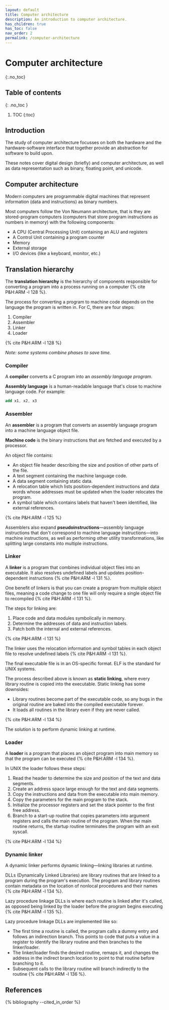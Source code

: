 ```yaml
---
layout: default
title: Computer architecture
description: An introduction to computer architecture.
has_children: true
has_toc: false
nav_order: 2
permalink: /computer-architecture
---
```


<!-- prettier-ignore-start -->

# Computer architecture
{:.no_toc}

## Table of contents
{: .no_toc }

1. TOC
{:toc}

<!-- prettier-ignore-end -->

## Introduction

The study of computer architecture focusses on both the hardware and the hardware-software interface that together provide an abstraction for software to build upon.

These notes cover digital design (briefly) and computer architecture, as well as data representation such as binary, floating point, and unicode.

## Computer architecture

Modern computers are programmable digital machines that represent information (data and instructions) as binary numbers.

Most computers follow the Von Neumann architecture, that is they are stored-program computers (computers that store program instructions as numbers in memory) with the following components:

- A CPU (Central Processing Unit) containing an ALU and registers
- A Control Unit containing a program counter
- Memory
- External storage
- I/O devices (like a keyboard, monitor, etc.)

## Translation hierarchy

The **translation hierarchy** is the hierarchy of components responsible for converting a program into a process running on a computer {% cite P&H:ARM -l 128 %}.

The process for converting a program to machine code depends on the language the program is written in. For C, there are four steps:

1. Compiler
2. Assembler
3. Linker
4. Loader

{% cite P&H:ARM -l 128 %}

_Note: some systems combine phases to save time._

### Compiler

A **compiler** converts a C program into an _assembly language program_.

**Assembly language** is a human-readable language that's close to machine language code. For example:

```nasm
add x1, x2, x3
```

### Assembler

An **assembler** is a program that converts an assembly language program into a machine language object file.

**Machine code** is the binary instructions that are fetched and executed by a processor.

An object file contains:

- An object file header describing the size and position of other parts of the file.
- A text segment containing the machine language code.
- A data segment containing static data.
- A relocation table which lists position-dependent instructions and data words whose addresses must be updated when the loader relocates the program.
- A symbol table which contains labels that haven't been identified, like external references.

{% cite P&H:ARM -l 125 %}

Assemblers also expand **pseudoinstructions**—assembly language instructions that don't correspond to machine language instructions—into machine instructions, as well as performing other utility transformations, like splitting large constants into multiple instructions.

### Linker

A **linker** is a program that combines individual object files into an executable. It also resolves undefined labels and updates position-dependent instructions {% cite P&H:ARM -l 131 %}.

One benefit of linkers is that you can create a program from multiple object files, meaning a code change to one file will only require a single object file to recompiled {% cite P&H:ARM -l 131 %}.

The steps for linking are:

1. Place code and data modules symbolically in memory.
2. Determine the addresses of data and instruction labels.
3. Patch both the internal and external references.

{% cite P&H:ARM -l 131 %}

The linker uses the relocation information and symbol tables in each object file to resolve undefined labels {% cite P&H:ARM -l 131 %}.

The final executable file is in an OS-specific format. ELF is the standard for UNIX systems.

The process described above is known as **static linking**, where every library routine is copied into the executable. Static linking has some downsides:

- Library routines become part of the executable code, so any bugs in the original routine are baked into the compiled executable forever.
- It loads all routines in the library even if they are never called.

{% cite P&H:ARM -l 134 %}

The solution is to perform dynamic linking at runtime.

### Loader

A **loader** is a program that places an object program into main memory so that the program can be executed {% cite P&H:ARM -l 134 %}.

In UNIX the loader follows these steps:

1. Read the header to determine the size and position of the text and data segments.
2. Create an address space large enough for the text and data segments.
3. Copy the instructions and data from the executable into main memory.
4. Copy the parameters for the main program to the stack.
5. Initialize the processor registers and set the stack pointer to the first free address.
6. Branch to a start-up routine that copies parameters into argument registers and calls the main routine of the program. When the main routine returns, the startup routine terminates the program with an exit syscall.

{% cite P&H:ARM -l 134 %}

### Dynamic linker

A dynamic linker performs dynamic linking—linking libraries at runtime.

DLLs (Dynamically Linked Libraries) are library routines that are linked to a program during the program's execution. The program and library routines contain metadata on the location of nonlocal procedures and their names {% cite P&H:ARM -l 134 %}.

Lazy procedure linkage DLLs is where each routine is linked after it's called, as opposed being linked by the loader before the program begins executing {% cite P&H:ARM -l 135 %}.

Lazy procedure linkage DLLs are implemented like so:

- The first time a routine is called, the program calls a dummy entry and follows an indirection branch. This points to code that puts a value in a register to identify the library routine and then branches to the linker/loader.
- The linker/loader finds the desired routine, remaps it, and changes the address in the indirect branch location to point to that routine before branching to it.
- Subsequent calls to the library routine will branch indirectly to the routine {% cite P&H:ARM -l 136 %}.

<!-- TODO: ## Moore's law -->

<!-- TODO: ## Amdahl's law -->

## References

{% bibliography --cited_in_order %}
